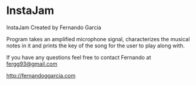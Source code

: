 # InstaJam

InstaJam Created by Fernando Garcia

Program takes an amplified microphone signal, characterizes the musical notes in it and prints the key of the song for the user to play along with.

If you have any questions feel free to contact Fernando at fergg93@gmail.com

http://fernandoggarcia.com
